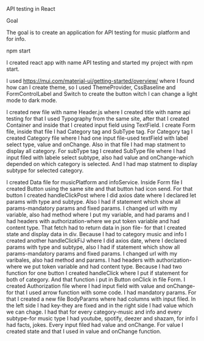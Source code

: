 API testing in React

Goal

The goal is to create an application for API testing for music platform and for info.

npm start

I created react app with name API testing and started my project with npm start.

I used https://mui.com/material-ui/getting-started/overview/ where I found how can I create theme, so I used ThemeProvider, CssBaseline and FormControlLabel and Switch to create the button witch I can change a light mode to dark mode.

I created new file with name Header.js where I created title with name api testing for that I used Typography from the same site, after that I created Container and inside that I created input field using TextField.
I create Form file, inside that file I had Category tag and SubType tag. For Category tag I created Category file where I had one input file-used textField with label select type, value and onChange. Also in that file I had map statment to display all category. For subType tag I created SubType file where I had input filed with labele select subtype, also had value and onChange-which depended on which category is selected. And I had map statment to display subtype for selected category.

I created Data file for musicPlatform and infoService.
Inside Form file I created Button using the same site and that button had icon send. For that button I created handleClickPost where I did axios date where I declared let params with type and subtype. Also I had if statement which show all params-mandatory params and fixed params. I changed url with my variable, also had method where I put my variable, and had params and I had headers with authorization-where we put token variable and had content type. That fetch had to return data in json file- for that I created state and display data in div. Because I had to category music and info I created another handleClickFiJ where I did axios date, where I declared params with type and subtype, also I had if statement which show all params-mandatory params and fixed params. I changed url with my varibales, also had method and params. I had headers with authorization-where we put token variable and had content type. Because I had two function for one button I created handleClick where I put if statement for both of category. And that function i put in Button onClick in file Form.
I created Authorization file where I had input field with value and onChange-for that I used arrow function with some code.
I had mandatory params. For that I created a new file BodyParams where had columns with input filed. In the left side I had key-they are fixed and in the right side I had value which we can chage. I had that for every category-music and info and every subtype-for music type I had youtube, spotify, deezer and shazam, for info I had facts, jokes. Every input filed had value and onChange. For value I created state and that I used in value and onChange function.